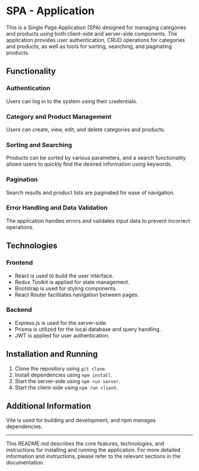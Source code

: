 # SPA - Application

This is a Single Page Application (SPA) designed for managing categories and products using both client-side and server-side components. The application provides user authentication, CRUD operations for categories and products, as well as tools for sorting, searching, and paginating products.

## Functionality

### Authentication
Users can log in to the system using their credentials.

### Category and Product Management
Users can create, view, edit, and delete categories and products.

### Sorting and Searching
Products can be sorted by various parameters, and a search functionality allows users to quickly find the desired information using keywords.

### Pagination
Search results and product lists are paginated for ease of navigation.

### Error Handling and Data Validation
The application handles errors and validates input data to prevent incorrect operations.

## Technologies

### Frontend
- React is used to build the user interface.
- Redux Toolkit is applied for state management.
- Bootstrap is used for styling components.
- React Router facilitates navigation between pages.

### Backend
- Express.js is used for the server-side.
- Prisma is utilized for the local database and query handling.
- JWT is applied for user authentication.

## Installation and Running

1. Clone the repository using `git clone`.
2. Install dependencies using `npm install`.
3. Start the server-side using `npm run server`.
4. Start the client-side using `npm run client`.

## Additional Information

Vite is used for building and development, and npm manages dependencies.

--- 

This README.md describes the core features, technologies, and instructions for installing and running the application. For more detailed information and instructions, please refer to the relevant sections in the documentation.
